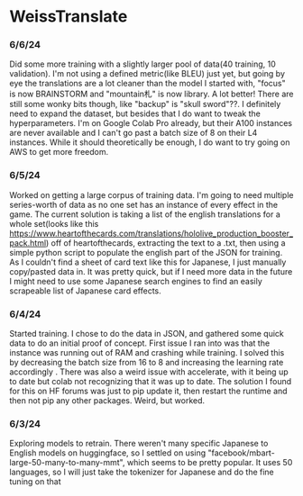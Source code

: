 # WeissTranslate
### 6/6/24
Did some more training with a slightly larger pool of data(40 training, 10 validation). I'm not using a defined metric(like BLEU) just yet, but going by eye the translations are a lot cleaner than the model I started with, "focus" is now BRAINSTORM and "mountain札" is now library. A lot better! There are still some wonky bits though, like "backup" is "skull sword"??. I definitely need to expand the dataset, but besides that I do want to tweak the hyperparameters. I'm on Google Colab Pro already, but their A100 instances are never available and I can't go past a batch size of 8 on their L4 instances. While it should theoretically be enough, I do want to try going on AWS to get more freedom.
### 6/5/24
Worked on getting a large corpus of training data. I'm going to need multiple series-worth of data as no one set has an instance of every effect in the game. The current solution is taking a list of the english translations for a whole set(looks like this https://www.heartofthecards.com/translations/hololive_production_booster_pack.html) off of heartofthecards, extracting the text to a .txt, then using a simple python script to populate the english part of the JSON for training. As I couldn't find a sheet of card text like this for Japanese, I just manually copy/pasted data in. It was pretty quick, but if I need more data in the future I might need to use some Japanese search engines to find an easily scrapeable list of Japanese card effects.
### 6/4/24
Started training. I chose to do the data in JSON, and gathered some quick data to do an initial proof of concept. First issue I ran into was that the instance was running out of RAM and crashing while training. I solved this by decreasing the batch size from 16 to 8 and increasing the learning rate accordingly . There was also a weird issue with accelerate, with it being up to date but colab not recognizing that it was up to date. The solution I found for this on HF forums was just to pip update it, then restart the runtime and then not pip any other packages. Weird, but worked.
### 6/3/24
Exploring models to retrain. There weren't many specific Japanese to English models on huggingface, so I settled on using "facebook/mbart-large-50-many-to-many-mmt", which seems to be pretty popular. It uses 50 languages, so I will just take the tokenizer for Japanese and do the fine tuning on that
